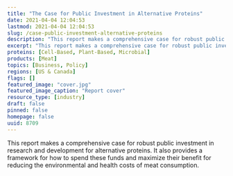 ```yaml
---
title: "The Case for Public Investment in Alternative Proteins"
date: 2021-04-04 12:04:53
lastmod: 2021-04-04 12:04:53
slug: /case-public-investment-alternative-proteins
description: "This report makes a comprehensive case for robust public investment in research and development for alternative proteins. It also provides a framework for how to spend these funds and maximize their benefit for reducing the environmental and health costs of meat consumption."
excerpt: "This report makes a comprehensive case for robust public investment in research and development for alternative proteins. It also provides a framework for how to spend these funds and maximize their benefit for reducing the environmental and health costs of meat consumption."
proteins: [Cell-Based, Plant-Based, Microbial]
products: [Meat]
topics: [Business, Policy]
regions: [US & Canada]
flags: []
featured_image: "cover.jpg"
featured_image_caption: "Report cover"
resource_type: [industry]
draft: false
pinned: false
homepage: false
uuid: 8709
---
```

This report makes a comprehensive case for robust public investment in
research and development for alternative proteins. It also provides a
framework for how to spend these funds and maximize their benefit for
reducing the environmental and health costs of meat consumption.
